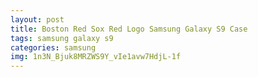 ```yaml
---
layout: post
title: Boston Red Sox Red Logo Samsung Galaxy S9 Case
tags: samsung galaxy s9
categories: samsung
img: 1n3N_Bjuk8MRZWS9Y_vIe1avw7HdjL-1f
---
```


